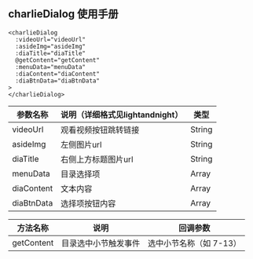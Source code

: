 ## charlieDialog 使用手册
    <charlieDialog
      :videoUrl="videoUrl"
      :asideImg="asideImg"
      :diaTitle="diaTitle"
      @getContent="getContent"
      :menuData="menuData"
      :diaContent="diaContent"
      :diaBtnData="diaBtnData"
    >
    </charlieDialog>


参数名称 | 说明（详细格式见lightandnight） | 类型 
---- | ---- | ----
videoUrl | 观看视频按钮跳转链接 | String
asideImg | 左侧图片url | String
diaTitle | 右侧上方标题图片url | String
menuData | 目录选择项 | Array
diaContent | 文本内容 | Array
diaBtnData | 选择项按钮内容 | Array


方法名称 | 说明 | 回调参数
---- | ---- | ----
getContent | 目录选中小节触发事件 | 选中小节名称（如 7-13） 
